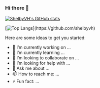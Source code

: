 ### Hi there 👋

[![ShelbyVH's GitHub stats](https://github-readme-stats-shelbyvh.vercel.app/api?username=ShelbyVH&show_icons=true&theme=transparent)](https://github.com/shelbyvh?)

[![Top Langs](https://github-readme-stats-shelbyvh.vercel.app/api/top-langs/?username=shelbyvh&layout=compact&langs_count=10?)](https://github.com/shelbyvh)

<!--
**ShelbyVH/ShelbyVH** is a ✨ _special_ ✨ repository because its `README.md` (this file) appears on your GitHub profile.
-->

Here are some ideas to get you started:

- 🔭 I’m currently working on ...
- 🌱 I’m currently learning ...
- 👯 I’m looking to collaborate on ...
- 🤔 I’m looking for help with ...
- 💬 Ask me about ...
- 📫 How to reach me: ...
- ⚡ Fun fact: ...
